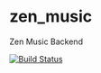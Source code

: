 # zen_music
Zen Music Backend

[![Build Status](https://travis-ci.com/nhattan/zen_music.svg?token=m16AwbqZcHcv4eHM9dS2&branch=master)](https://travis-ci.com/nhattan/zen_music)
